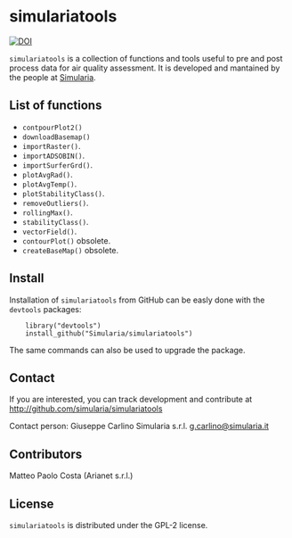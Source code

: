 # simulariatools

[![DOI](https://zenodo.org/badge/DOI/10.5281/zenodo.165117.svg)](https://doi.org/10.5281/zenodo.596741)

`simulariatools` is a collection of functions and tools useful to pre and post
process data for air quality assessment. It is developed and mantained by the
people at [Simularia](www.simularia.it).

## List of functions

- `contpourPlot2()`
- `downloadBasemap()`
- `importRaster()`.
- `importADSOBIN()`.
- `importSurferGrd()`.
- `plotAvgRad()`.
- `plotAvgTemp()`.
- `plotStabilityClass()`.
- `removeOutliers()`.
- `rollingMax()`.
- `stabilityClass()`.
- `vectorField()`.
- `contourPlot()` obsolete.
- `createBaseMap()` obsolete.

## Install

Installation of `simulariatools` from GitHub can be easly done with the `devtools` packages:

```{r}
    library("devtools")
    install_github("Simularia/simulariatools")
```

The same commands can also be used to upgrade the package.


## Contact

If you are interested, you can track development and contribute at http://github.com/simularia/simulariatools

Contact person:
    Giuseppe Carlino
    Simularia s.r.l.
    g.carlino@simularia.it


## Contributors

Matteo Paolo Costa (Arianet s.r.l.)


## License

`simulariatools` is distributed under the GPL-2 license.
